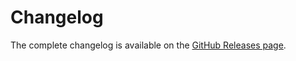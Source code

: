 
# Changelog

The complete changelog is available on the [GitHub Releases page](https://github.com/devforth/adminforth-open-signup/releases).

